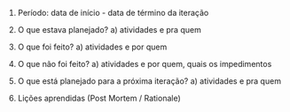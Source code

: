 1) Período: data de início - data de término da iteração

2) O que estava planejado?
a) atividades e pra quem

3) O que foi feito?
a) atividades e por quem

4) O que não foi feito?
a) atividades e por quem, quais os impedimentos

5) O que está planejado para a próxima iteração?
a) atividades e pra quem

6) Lições aprendidas (Post Mortem / Rationale)
